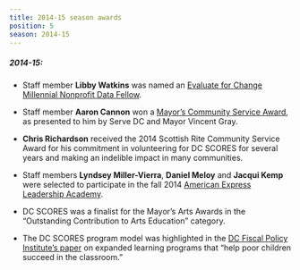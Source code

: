 ```yaml
---
title: 2014-15 season awards
position: 5
season: 2014-15
---
```


##### **2014-15:**

- Staff member **Libby Watkins** was named an <a href="http://bit.ly/1CZtJjd" target="_blank">Evaluate for Change Millennial Nonprofit Data Fellow</a>.

- Staff member **Aaron Cannon** won a <a href="https://serve.dc.gov/page/mayors-community-service-award" target="_blank">Mayor’s Community Service Award</a>, as presented to him by Serve DC and Mayor Vincent Gray.

- **Chris Richardson** received the 2014 Scottish Rite Community Service Award for his commitment in volunteering for DC SCORES for several years and making an indelible impact in many communities.

- Staff members **Lyndsey Miller-Vierra**, **Daniel Meloy** and **Jacqui Kemp** were selected to participate in the fall 2014 <a href="http://about.americanexpress.com/csr/nla.aspx" target="_blank">American Express Leadership Academy</a>.

- DC SCORES was a finalist for the Mayor’s Arts Awards in the “Outstanding Contribution to Arts Education” category.

- The DC SCORES program model was highlighted in the <a href="http://www.dcfpi.org/wp-content/uploads/2014/07/Issue-Brief-6-Expanded-Learning.pdf" target="_blank">DC Fiscal Policy Institute’s paper</a> on expanded learning programs that “help poor children succeed in the classroom.”